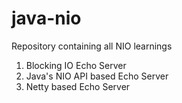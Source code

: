 # java-nio
Repository containing all NIO learnings

1. Blocking IO Echo Server
2. Java's NIO API based Echo Server
2. Netty based Echo Server
